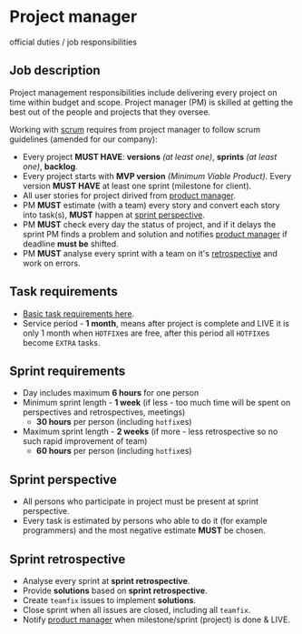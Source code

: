 # Project manager
official duties / job responsibilities


## Job description

Project management responsibilities include delivering every project on time within budget and scope.
Project manager (PM) is skilled at getting the best out of the people and projects that they oversee.

Working with [scrum](https://en.wikipedia.org/wiki/Scrum_(software_development)) requires from project manager to follow scrum guidelines (amended for our company):

- Every project __MUST HAVE__: __versions__ _(at least one)_, __sprints__ _(at least one)_, __backlog__.  
- Every project starts with __MVP version__ _(Minimum Viable Product)_. Every version __MUST HAVE__ at least one sprint (milestone for client).
- All user stories for project dirived from [product manager](./product-manager.md).
- PM __MUST__ estimate (with a team) every story and convert each story into task(s), __MUST__ happen at [sprint perspective](#sprint-perspective).
- PM __MUST__ check every day the status of project, and if it delays the sprint PM finds a problem and solution and notifies [product manager](./product-manager.md) if deadline __must be__ shifted.
- PM __MUST__ analyse every sprint with a team on it's [retrospective](#sprint-retrospective) and work on errors.


## Task requirements

* [Basic task requirements here](./project-management.md#task-requirements).
* Service period - __1 month__, means after project is complete and LIVE it is only 1 month when `HOTFIX`es are free, after this period all `HOTFIX`es become `EXTRA` tasks.


## Sprint requirements

* Day includes maximum __6 hours__ for one person
* Minimum sprint length - __1 week__ (if less - too much time will be spent on perspectives and retrospectives, meetings)
	* __30 hours__ per person (including `hotfix`es)
* Maximum sprint length - __2 weeks__ (if more - less retrospective so no such rapid improvement of team)
	* __60 hours__ per person (including `hotfix`es)


## Sprint perspective

- All persons who participate in project must be present at sprint perspective.
- Every task is estimated by persons who able to do it (for example programmers) and the most negative estimate __MUST__ be chosen.


## Sprint retrospective

- Analyse every sprint at __sprint retrospective__.
- Provide __solutions__ based on __sprint retrospective__.
- Create `teamfix` issues to implement __solutions__.
- Close sprint when all issues are closed, including all `teamfix`.
- Notify [product manager](./product-manager.md) when milestone/sprint (project) is done & LIVE.
